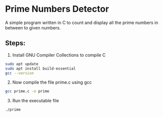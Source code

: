 # Prime Numbers Detector

A simple program written in C to count and display all the prime numbers in between to given numbers.

## Steps:

1. Install GNU Compiler Collections to compile C
```bash
sudo apt update
sudo apt install build-essential
gcc --version
```

2. Now compile the file prime.c using gcc
```bash
gcc prime.c -o prime
```
3. Run the executable file
```bash
./prime
```
